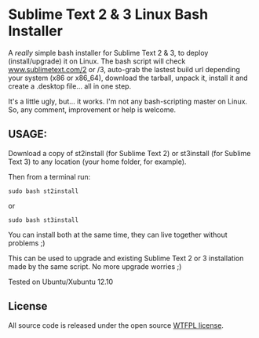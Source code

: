 Sublime Text 2 & 3 Linux Bash Installer
=============================

A *really* simple bash installer for Sublime Text 2 & 3, to deploy (install/upgrade) it on Linux.
The bash script will check www.sublimetext.com/2 or /3, auto-grab the lastest build url depending your system (x86 or x86_64), download the tarball, unpack it, install it and create a .desktop file... all in one step.

It's a little ugly, but... it works. I'm not any bash-scripting master on Linux.
So, any comment, improvement or help is welcome.

## USAGE:
Download a copy of st2install (for Sublime Text 2) or st3install (for Sublime Text 3) to any location (your home folder, for example).

Then from a terminal run:
```
sudo bash st2install
```
or

```
sudo bash st3install
```

You can install both at the same time, they can live together without problems ;)

This can be used to upgrade and existing Sublime Text 2 or 3 installation made by the same script.
No more upgrade worries ;)

Tested on Ubuntu/Xubuntu 12.10

## License

All source code is released under the open source [WTFPL license](http://en.wikipedia.org/wiki/WTFPL).

